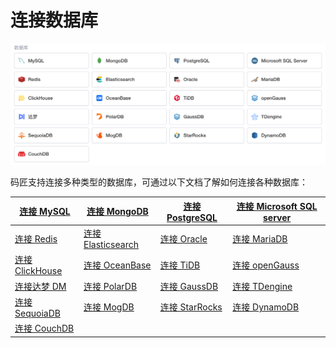 # 连接数据库

​![](assets/1_1_7-20231002181401-nfbp5c7.png)​

码匠支持连接多种类型的数据库，可通过以下文档了解如何连接各种数据库：

|[连接 MySQL](https://majiang.co/docs/database/mysql)|[连接 MongoDB](https://majiang.co/docs/database/mongodb)|[连接 PostgreSQL](https://majiang.co/docs/database/postgresql)|[连接 Microsoft SQL server](https://majiang.co/docs/database/ms-SQL-server)|
| --| --| --| --|
|[连接 Redis](https://majiang.co/docs/database/redis)|[连接 Elasticsearch](https://majiang.co/docs/database/elasticsearch)|[连接 Oracle](https://majiang.co/docs/database/oracle)|[连接 MariaDB](https://majiang.co/docs/database/mariadb)|
|[连接 ClickHouse](https://majiang.co/docs/database/clickhouse)|[连接 OceanBase](https://majiang.co/docs/database/oceanbase)|[连接 TiDB](https://majiang.co/docs/database/TiDB)|[连接 openGauss](https://majiang.co/docs/database/openGauss)|
|[连接达梦 DM](https://majiang.co/docs/database/dameng)|[连接 PolarDB](https://majiang.co/docs/database/polardb)|[连接 GaussDB](https://majiang.co/docs/database/gaussdb)|[连接 TDengine](https://majiang.co/docs/database/tdengine)|
|[连接 SequoiaDB](https://majiang.co/docs/database/sequoiadb)|[连接 MogDB](https://majiang.co/docs/database/mogdb)|[连接 StarRocks](https://majiang.co/docs/database/starrocks)|[连接 DynamoDB](https://majiang.co/docs/database/dynamodb)|
|[连接 CouchDB](https://majiang.co/docs/database/couchdb)||||
